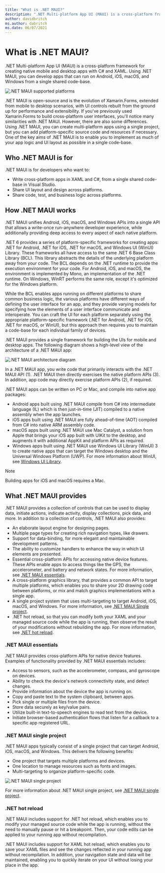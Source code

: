 ```yaml
---
title: "What is .NET MAUI?"
description: ".NET Multi-platform App UI (MAUI) is a cross-platform framework for creating native mobile and desktop apps with C# and XAML."
author: davidbritch
ms.author: dabritch
ms.date: 06/07/2021
---
```


# What is .NET MAUI?

.NET Multi-platform App UI (MAUI) is a cross-platform framework for creating native mobile and desktop apps with C# and XAML. Using .NET MAUI, you can develop apps that can run on Android, iOS, macOS, and Windows from a single shared code-base.

![.NET MAUI supported platforms](what-is-maui-images/maui.png)

.NET MAUI is open-source and is the evolution of Xamarin.Forms, extended from mobile to desktop scenarios, with UI controls rebuilt from the ground up for performance and extensibility. If you've previously used Xamarin.Forms to build cross-platform user interfaces, you'll notice many similarities with .NET MAUI. However, there are also some differences. Using .NET MAUI, you can create multi-platform apps using a single project, but you can add platform-specific source code and resources if necessary. One of the key aims of .NET MAUI is to enable you to implement as much of your app logic and UI layout as possible in a single code-base.

## Who .NET MAUI is for

.NET MAUI is for developers who want to:

- Write cross-platform apps in XAML and C#, from a single shared code-base in Visual Studio.
- Share UI layout and design across platforms.
- Share code, test, and business logic across platforms.

## How .NET MAUI works

.NET MAUI unifies Android, iOS, macOS, and Windows APIs into a single API that allows a write-once run-anywhere developer experience, while additionally providing deep access to every aspect of each native platform.

.NET 6 provides a series of platform-specific frameworks for creating apps: .NET for Android, .NET for iOS, .NET for macOS, and Windows UI (WinUI) Library. These frameworks all have access to the same .NET 6 Base Class Library (BCL). This library abstracts the details of the underlying platform away from your code. The BCL depends on the .NET runtime to provide the execution environment for your code. For Android, iOS, and macOS, the environment is implemented by Mono, an implementation of the .NET runtime. On Windows, WinRT performs the same role, except it's optimized for the Windows platform.

While the BCL enables apps running on different platforms to share common business logic, the various platforms have different ways of defining the user interface for an app, and they provide varying models for specifying how the elements of a user interface communicate and interoperate. You can craft the UI for each platform separately using the appropriate platform-specific framework (.NET for Android, .NET for iOS, .NET for macOS, or WinUI), but this approach then requires you to maintain a code-base for each individual family of devices.

.NET MAUI provides a single framework for building the UIs for mobile and desktop apps. The following diagram shows a high-level view of the architecture of a .NET MAUI app:

![.NET MAUI architecture diagram](what-is-maui-images/architecture.png)

In a .NET MAUI app, you write code that primarily interacts with the .NET MAUI API (1). .NET MAUI then directly exercises the native platform APIs (3). In addition, app code may directly exercise platform APIs (2), if required.

.NET MAUI apps can be written on PC or Mac, and compile into native app packages:

- Android apps built using .NET MAUI compile from C# into intermediate language (IL) which is then just-in-time (JIT) compiled to a native assembly when the app launches.
- iOS apps built using .NET MAUI are fully ahead-of-time (AOT) compiled from C# into native ARM assembly code.
- macOS apps built using .NET MAUI use Mac Catalyst, a solution from Apple that brings your iOS app built with UIKit to the desktop, and augments it with additional AppKit and platform APIs as required.
- Windows apps built using .NET MAUI use Windows UI Library (WinUI) 3 to create native apps that can target the Windows desktop and the Universal Windows Platform (UWP). For more information about WinUI, see [Windows UI Library](/windows/apps/winui/).

> [!NOTE]
> Building apps for iOS and macOS requires a Mac.

## What .NET MAUI provides

.NET MAUI provides a collection of controls that can be used to display data, initiate actions, indicate activity, display collections, pick data, and more. In addition to a collection of controls, .NET MAUI also provides:

- An elaborate layout engine for designing pages.
- Multiple page types for creating rich navigation types, like drawers.
- Support for data-binding, for more elegant and maintainable development patterns.
- The ability to customize handlers to enhance the way in which UI elements are presented.
- Essential cross-platform APIs for accessing native device features. These APIs enable apps to access things like the GPS, the accelerometer, and battery and network states. For more information, see [.NET MAUI essentials](#net-maui-essentials).
- A cross-platform graphics library, that provides a common API to target multiple platforms, which enables you to share your 2D drawing code between platforms, or mix and match graphics implementations with a single app.
- A single project system that uses multi-targeting to target Android, iOS, macOS, and Windows. For more information, see [.NET MAUI Single project](#net-maui-single-project).
- .NET hot reload, so that you can modify both your XAML and your managed source code while the app is running, then observe the result of your modifications without rebuilding the app. For more information, see [.NET hot reload](#net-hot-reload).

### .NET MAUI essentials

.NET MAUI provides cross-platform APIs for native device features. Examples of functionality provided by .NET MAUI essentials includes:

- Access to sensors, such as the accelerometer, compass, and gyroscope on devices.
- Ability to check the device's network connectivity state, and detect changes.
- Provide information about the device the app is running on.
- Copy and paste text to the system clipboard, between apps.
- Pick single or multiple files from the device.
- Store data securely as key/value pairs.
- Utilize built-in text-to-speech engines to read text from the device.
- Initiate browser-based authentication flows that listen for a callback to a specific app registered URL.

<!-- For more information, see .NET MAUI essentials. -->

### .NET MAUI single project

.NET MAUI apps typically consist of a single project that can target Android, iOS, macOS, and Windows. This delivers the following benefits:

- One project that targets multiple platforms and devices.
- One location to manage resources such as fonts and images.
- Multi-targeting to organize platform-specific code.

![.NET MAUI single project](what-is-maui-images/single-project.png)

For more information about .NET MAUI single project, see [.NET MAUI single project](~/internals/single-project.md).

### .NET hot reload

.NET MAUI includes support for .NET hot reload, which enables you to modify your managed source code while the app is running, without the need to manually pause or hit a breakpoint. Then, your code edits can be applied to your running app without recompilation.

.NET MAUI includes support for XAML hot reload, which enables you to save your XAML files and see the changes reflected in your running app without recompilation. In addition, your navigation state and data will be maintained, enabling you to quickly iterate on your UI without losing your place in the app.
